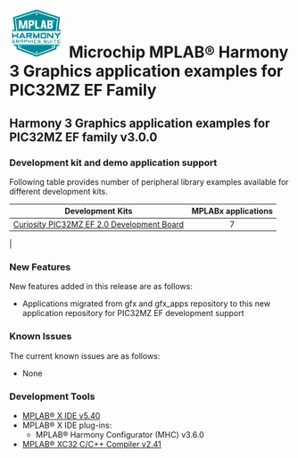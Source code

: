 # ![MPLAB® Harmony Graphics Suite](./docs/html/mhgs.png) Microchip MPLAB® Harmony 3 Graphics application examples for PIC32MZ EF Family

## Harmony 3 Graphics application examples for PIC32MZ EF family v3.0.0

### Development kit and demo application support

Following table provides number of peripheral library examples available for different development kits.

| Development Kits  | MPLABx applications |
|:-----------------:|:-------------------:|
| [Curiosity PIC32MZ EF 2.0 Development Board](https://www.microchip.com/developmenttools/ProductDetails/DM320209)     | 7 |
|


### New Features

New features added in this release are as follows:

- Applications migrated from gfx and gfx_apps repository to this new application repository for PIC32MZ EF development support


### Known Issues

The current known issues are as follows:

- None

### Development Tools

- [MPLAB® X IDE v5.40](https://www.microchip.com/mplab/mplab-x-ide)
- MPLAB® X IDE plug-ins:
  - MPLAB® Harmony Configurator (MHC) v3.6.0
- [MPLAB® XC32 C/C++ Compiler v2.41](https://www.microchip.com/mplab/compilers)
